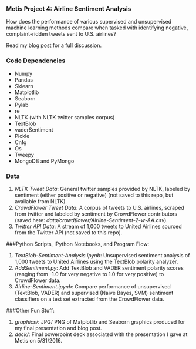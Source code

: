 ### Metis Project 4: Airline Sentiment Analysis

How does the performance of various supervised and unsupervised machine learning methods compare when tasked with identifying negative, complaint-ridden tweets sent to U.S. airlines?

Read my [blog post](http://www.huguedata.com/2016/07/10/frustrating-skies/) for a full discussion.


### Code Dependencies
* Numpy
* Pandas
* Sklearn
* Matplotlib
* Seaborn
* Pylab
* re
* NLTK (with NLTK twitter samples corpus)
* TextBlob
* vaderSentiment
* Pickle
* Cnfg
* Os
* Tweepy
* MongoDB and PyMongo


### Data
1. *NLTK Tweet Data*: General twitter samples provided by NLTK, labeled by sentiment (either positive or negative) (not saved to this repo, but available from NLTK).
2. *CrowdFlower Tweet Data*: A corpus of tweets to U.S. airlines, scraped from twitter and labeled by sentiment by CrowdFlower contributors (saved here: *data/crowdflower/Airline-Sentiment-2-w-AA.csv*).
3. *Twitter API Data*: A stream of 1,000 tweets to United Airlines sourced from the Twitter API (not saved to this repo).


###Python Scripts, IPython Notebooks, and Program Flow:
1. *TextBlob-Sentiment-Analysis.ipynb*: Unsupervised sentiment analysis of 1,000 tweets to United Airlines using the TextBlob polarity analyzer.
2. *AddSentiment.py*: Add TextBlob and VADER sentiment polarity scores (ranging from -1.0 for very negative to 1.0 for very positive) to CrowdFlower data.
3. *Airline-Sentiment.ipynb*: Compare performance of unsupervised (TextBlob, VADER) and supervised (Naive Bayes, SVM) sentiment classifiers on a test 
set extracted from the CrowdFlower data.

###Other Fun Stuff:
1. *graphics/*: JPG/ PNG of Matplotlib and Seaborn graphics produced for my final presentation and blog post.
2. *deck/*: Final powerpoint deck associated with the presentation I gave at Metis on 5/31/2016.






